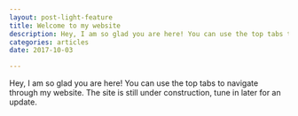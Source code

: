 ```yaml
---
layout: post-light-feature
title: Welcome to my website
description: Hey, I am so glad you are here! You can use the top tabs to navigate through my website. The site is still under construction, tune in later for an update.
categories: articles
date: 2017-10-03

---
```


Hey, I am so glad you are here! You can use the top tabs to navigate through my website. The site is still under construction, tune in later for an update.


